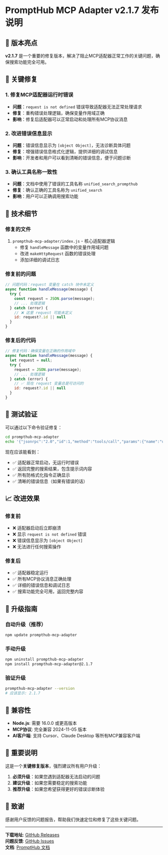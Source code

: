 # PromptHub MCP Adapter v2.1.7 发布说明

## 🚀 版本亮点

**v2.1.7** 是一个重要的修复版本，解决了阻止MCP适配器正常工作的关键问题，确保搜索功能完全可用。

## 🐛 关键修复

### 1. 修复MCP适配器运行时错误
- **问题**：`request is not defined` 错误导致适配器无法正常处理请求
- **修复**：重构错误处理逻辑，确保变量作用域正确
- **影响**：修复后适配器可以正常启动和处理所有MCP协议消息

### 2. 改进错误信息显示
- **问题**：错误信息显示为 `[object Object]`，无法诊断具体问题
- **修复**：增强错误信息格式化逻辑，提供详细的调试信息
- **影响**：开发者和用户可以看到清晰的错误信息，便于问题诊断

### 3. 确认工具名称一致性
- **问题**：文档中使用了错误的工具名称 `unified_search_prompthub`
- **修复**：确认正确的工具名称为 `unified_search`
- **影响**：用户可以正确调用搜索功能

## 🔧 技术细节

### 修复的文件
1. `prompthub-mcp-adapter/index.js` - 核心适配器逻辑
   - 修复 `handleMessage` 函数中的变量作用域问题
   - 改进 `makeHttpRequest` 函数的错误处理
   - 添加详细的调试日志

### 修复前的问题
```javascript
// 问题代码：request 变量在 catch 块中未定义
async function handleMessage(message) {
  try {
    const request = JSON.parse(message);
    // ... 处理逻辑
  } catch (error) {
    // ❌ 这里 request 可能未定义
    id: request?.id || null
  }
}
```

### 修复后的代码
```javascript
// 修复代码：确保变量在正确的作用域中
async function handleMessage(message) {
  let request = null;
  try {
    request = JSON.parse(message);
    // ... 处理逻辑
  } catch (error) {
    // ✅ 现在 request 变量总是可访问的
    id: request?.id || null
  }
}
```

## 🧪 测试验证

可以通过以下命令验证修复：

```bash
cd prompthub-mcp-adapter
echo '{"jsonrpc":"2.0","id":1,"method":"tools/call","params":{"name":"unified_search","arguments":{"query":"商务邮件","max_results":2,"include_content":true}}}' | node index.js
```

现在应该能看到：
- ✅ 适配器正常启动，无运行时错误
- ✅ 返回完整的搜索结果，包含提示词内容
- ✅ 所有防格式化指令正确显示
- ✅ 清晰的错误信息（如果有错误的话）

## 📈 改进效果

### 修复前
- ❌ 适配器启动后立即崩溃
- ❌ 显示 `request is not defined` 错误
- ❌ 错误信息显示为 `[object Object]`
- ❌ 无法进行任何搜索操作

### 修复后
- ✅ 适配器稳定运行
- ✅ 所有MCP协议消息正确处理
- ✅ 详细的错误信息和调试日志
- ✅ 搜索功能完全可用，返回完整内容

## 🚀 升级指南

### 自动升级（推荐）
```bash
npm update prompthub-mcp-adapter
```

### 手动升级
```bash
npm uninstall prompthub-mcp-adapter
npm install prompthub-mcp-adapter@2.1.7
```

### 验证升级
```bash
prompthub-mcp-adapter --version
# 应该显示: 2.1.7
```

## 🔄 兼容性

- **Node.js**: 需要 16.0.0 或更高版本
- **MCP协议**: 完全兼容 2024-11-05 版本
- **AI客户端**: 支持 Cursor、Claude Desktop 等所有MCP兼容客户端

## 📝 重要说明

这是一个**关键修复版本**，强烈建议所有用户升级：

1. **必须升级**：如果您遇到适配器无法启动的问题
2. **建议升级**：如果您需要稳定的搜索功能
3. **推荐升级**：如果您希望获得更好的错误诊断体验

## 🙏 致谢

感谢用户反馈的问题报告，帮助我们快速定位和修复了这些关键问题。

---

**下载地址**: [GitHub Releases](https://github.com/xiiizoux/PromptHub/releases/tag/v2.1.7)  
**问题反馈**: [GitHub Issues](https://github.com/xiiizoux/PromptHub/issues)  
**文档**: [PromptHub 文档](https://prompt-hub.cc/docs)
